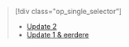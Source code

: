> [!div class="op_single_selector"]
> * [Update 2](../articles/storsimple/storsimple-manage-jobs-u2.md)
> * [Update 1 & eerdere](../articles/storsimple/storsimple-manage-jobs.md)
> 
> 

